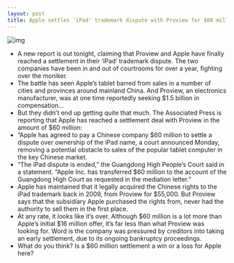```yaml
---
layout: post
title: Apple settles 'iPad' trademark dispute with Proview for $60 million
---
```

![img](http://media.idownloadblog.com/wp-content/uploads/2012/02/proview-plant.jpg)
* A new report is out tonight, claiming that Proview and Apple have finally reached a settlement in their ‘iPad’ trademark dispute. The two companies have been in and out of courtrooms for over a year, fighting over the moniker.
* The battle has seen Apple’s tablet barred from sales in a number of cities and provinces around mainland China. And Proview, an electronics manufacturer, was at one time reportedly seeking $1.5 billion in compensation…
* But they didn’t end up getting quite that much. The Associated Press is reporting that Apple has reached a settlement deal with Proview in the amount of $60 million:
* “Apple has agreed to pay a Chinese company $60 million to settle a dispute over ownership of the iPad name, a court announced Monday, removing a potential obstacle to sales of the popular tablet computer in the key Chinese market.
* “The iPad dispute is ended,” the Guangdong High People’s Court said in a statement. “Apple Inc. has transferred $60 million to the account of the Guangdong High Court as requested in the mediation letter.”
* Apple has maintained that it legally acquired the Chinese rights to the iPad trademark back in 2009, from Proview for $55,000. But Proview says that the subsidiary Apple purchased the rights from, never had the authority to sell them in the first place.
* At any rate, it looks like it’s over. Although $60 million is a lot more than Apple’s initial $16 million offer, it’s far less than what Proview was looking for. Word is the company was pressured by creditors into taking an early settlement, due to its ongoing bankruptcy proceedings.
* What do you think? Is a $60 million settlement a win or a loss for Apple here?


